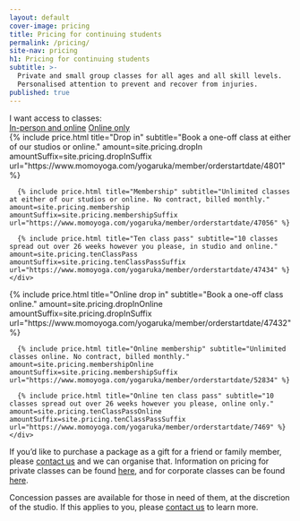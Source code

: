 ```yaml
---
layout: default
cover-image: pricing
title: Pricing for continuing students
permalink: /pricing/
site-nav: pricing
h1: Pricing for continuing students
subtitle: >-
  Private and small group classes for all ages and all skill levels.
  Personalised attention to prevent and recover from injuries.
published: true
---
```


<section class="container">
  <label>I want access to classes:</label>
  <div class="tabs">
    <a class="tabs-button js-tabButton is-active" href="#in-person">In-person and online</a>
    <a class="tabs-button js-tabButton" href="#online">Online only</a>
  </div>

  <div class="tabs-content is-active" id="in-person">
    <div class="Prices">
      {% include price.html title="Drop in" subtitle="Book a one-off class at either of our studios or online." amount=site.pricing.dropIn amountSuffix=site.pricing.dropInSuffix url="https://www.momoyoga.com/yogaruka/member/orderstartdate/4801" %}

      {% include price.html title="Membership" subtitle="Unlimited classes at either of our studios or online. No contract, billed monthly." amount=site.pricing.membership amountSuffix=site.pricing.membershipSuffix url="https://www.momoyoga.com/yogaruka/member/orderstartdate/47056" %}

      {% include price.html title="Ten class pass" subtitle="10 classes spread out over 26 weeks however you please, in studio and online." amount=site.pricing.tenClassPass amountSuffix=site.pricing.tenClassPassSuffix url="https://www.momoyoga.com/yogaruka/member/orderstartdate/47434" %}
    </div>
  </div>
  <div class="tabs-content" id="online">
    <div class="Prices">
      {% include price.html title="Online drop in" subtitle="Book a one-off class online." amount=site.pricing.dropInOnline amountSuffix=site.pricing.dropInSuffix url="https://www.momoyoga.com/yogaruka/member/orderstartdate/47432" %}

      {% include price.html title="Online membership" subtitle="Unlimited classes online. No contract, billed monthly." amount=site.pricing.membershipOnline amountSuffix=site.pricing.membershipSuffix url="https://www.momoyoga.com/yogaruka/member/orderstartdate/52834" %}

      {% include price.html title="Online ten class pass" subtitle="10 classes spread out over 26 weeks however you please, online only." amount=site.pricing.tenClassPassOnline amountSuffix=site.pricing.tenClassPassSuffix url="https://www.momoyoga.com/yogaruka/member/orderstartdate/7469" %}
    </div>
  </div>

  <p>
    If you’d like to purchase a package as a gift for a friend or family member, please <a class="link" href="/contact/">contact us</a> and we can organise that. Information on pricing for private classes can be found <a class="link" href="/private-classes/">here</a>, and for corporate classes can be found <a class="link" href="/corporate-classes/">here</a>.
  </p>
  <p>
    Concession passes are available for those in need of them, at the discretion of the studio. If this applies to you, please <a class="link" href="/contact/">contact us</a> to learn more.
  </p>
<section>
